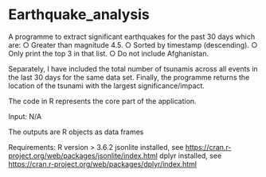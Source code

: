 # Earthquake_analysis

A programme to extract significant earthquakes for the past 30 days which are:
○ Greater than magnitude 4.5.
○ Sorted by timestamp (descending).
○ Only print the top 3 in that list.
○ Do not include Afghanistan.

Separately, I have included the total number of tsunamis across all events in the last 30 days for the same data set.
Finally, the programme returns the location of the tsunami with the largest significance/impact.

The code in R represents the core part of the application. 

Input: N/A

The outputs are R objects as data frames

Requirements:
R version > 3.6.2 
jsonlite installed, see https://cran.r-project.org/web/packages/jsonlite/index.html
dplyr installed, see https://cran.r-project.org/web/packages/dplyr/index.html

